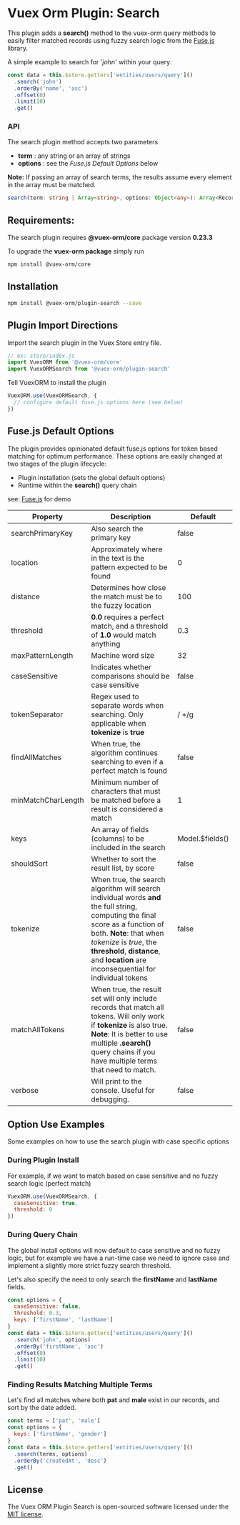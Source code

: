 # Vuex Orm Plugin: Search

This plugin adds a **search()** method to the vuex-orm query methods to easily filter matched records using fuzzy search logic from the [Fuse.js](http://fusejs.io/) library.

A simple example to search for '_john_' within your query:

```javascript
const data = this.$store.getters['entities/users/query']()
  .search('john')
  .orderBy('name', 'asc')
  .offset(0)
  .limit(10)
  .get()
```

### API
The search plugin method accepts two parameters

- **term** : any string or an array of strings
- **options** : see the _Fuse.js Default Options_ below

**Note:** If passing an array of search terms, the results assume every element in the array must be matched.

```typescript
search(term: string | Array<string>, options: Object<any>): Array<Records>
```

## Requirements:

The search plugin requires **@vuex-orm/core** package version **0.23.3**

To upgrade the **vuex-orm package** simply run
```bash
npm install @vuex-orm/core
```

## Installation
```bash
npm install @vuex-orm/plugin-search --save
```

## Plugin Import Directions

Import the search plugin in the Vuex Store entry file.

```javascript
// ex: store/index.js
import VuexORM from '@vuex-orm/core'
import VuexORMSearch from '@vuex-orm/plugin-search'
````

Tell VuexORM to install the plugin

```javascript
VuexORM.use(VuexORMSearch, {
  // configure default fuse.js options here (see below)
})
```

## Fuse.js Default Options

The plugin provides opinionated default fuse.js options for token based matching for optimum performance. These options are easily changed at two stages of the plugin lifecycle:

- Plugin installation (sets the global default options)
- Runtime within the **search()** query chain

see: [Fuse.js](http://fusejs.io/) for demo

| Property | Description | Default |
| --- | --- | --- |
| searchPrimaryKey | Also search the primary key | false |
| location | Approximately where in the text is the pattern expected to be found | 0 |
| distance | Determines how close the match must be to the fuzzy location | 100 |
| threshold | **0.0** requires a perfect match, and a threshold of **1.0** would match anything | 0.3 |
| maxPatternLength | Machine word size | 32 |
| caseSensitive | Indicates whether comparisons should be case sensitive | false |
| tokenSeparator | Regex used to separate words when searching. Only applicable when **tokenize** is **true** | / +/g |
| findAllMatches | When true, the algorithm continues searching to even if a perfect match is found | false |
| minMatchCharLength | Minimum number of characters that must be matched before a result is considered a match | 1 |
| keys | An array of fields (columns) to be included in the search | Model.$fields() |
| shouldSort | Whether to sort the result list, by score | false |
| tokenize | When true, the search algorithm will search individual words **and** the full string, computing the final score as a function of both. **Note**: that when _tokenize_ is _true_, the **threshold**, **distance**, and **location** are inconsequential for individual tokens | false |
| matchAllTokens | When true, the result set will only include records that match all tokens. Will only work if **tokenize** is also true. **Note**: It is better to use multiple **.search()** query chains if you have multiple terms that need to match. | false |
| verbose | Will print to the console. Useful for debugging. | false |

## Option Use Examples

Some examples on how to use the search plugin with case specific options

### During Plugin Install

For example, if we want to match based on case sensitive and no fuzzy search logic (perfect match)
```javascript
VuexORM.use(VuexORMSearch, {
  caseSensitive: true,
  threshold: 0
})
```

### During Query Chain

The global install options will now default to case sensitive and no fuzzy logic, but for example we have a run-time case we need to ignore case and implement a slightly more strict fuzzy search threshold.

Let's also specify the need to only search the **firstName** and **lastName** fields.

```javascript
const options = {
  caseSensitive: false,
  threshold: 0.3,
  keys: ['firstName', 'lastName']
}
const data = this.$store.getters['entities/users/query']()
  .search('john', options)
  .orderBy('firstName', 'asc')
  .offset(0)
  .limit(10)
  .get()
```

### Finding Results Matching Multiple Terms

Let's find all matches where both **pat** and **male** exist in our records, and sort by the date added.

```javascript
const terms = ['pat', 'male']
const options = {
  keys: ['firstName', 'gender']
}
const data = this.$store.getters['entities/users/query']()
  .search(terms, options)
  .orderBy('createdAt', 'desc')
  .get()
```

## License

The Vuex ORM Plugin Search is open-sourced software licensed under the [MIT license](LICENSE.md).
